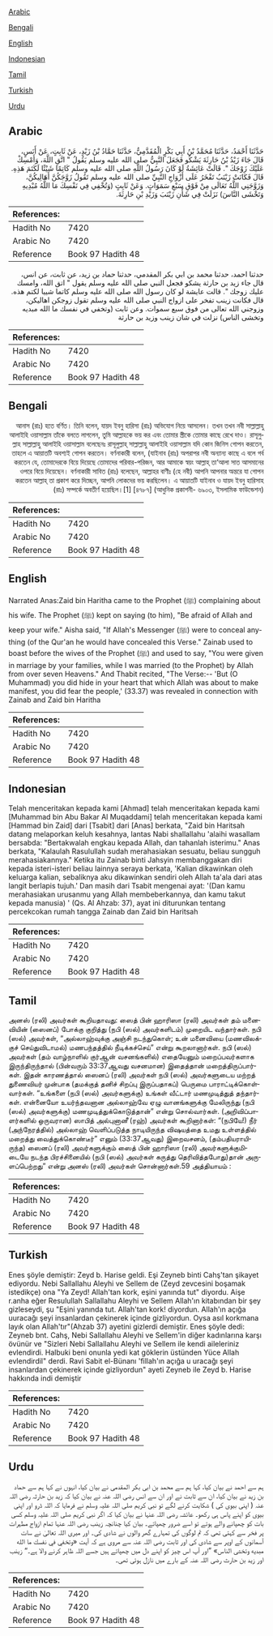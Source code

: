 [Arabic](#arabic)

[Bengali](#bengali)

[English](#english)

[Indonesian](#indonesian)

[Tamil](#tamil)

[Turkish](#turkish)

[Urdu](#urdu)

## Arabic


<div dir="rtl" lang="ar" style={{fontSize:'larger',backgroundColor:'#f8f9fa',padding:20}}>
حَدَّثَنَا أَحْمَدُ، حَدَّثَنَا مُحَمَّدُ بْنُ أَبِي بَكْرٍ الْمُقَدَّمِيُّ، حَدَّثَنَا حَمَّادُ بْنُ زَيْدٍ، عَنْ ثَابِتٍ، عَنْ أَنَسٍ، قَالَ جَاءَ زَيْدُ بْنُ حَارِثَةَ يَشْكُو فَجَعَلَ النَّبِيُّ صلى الله عليه وسلم يَقُولُ ‏"‏ اتَّقِ اللَّهَ، وَأَمْسِكْ عَلَيْكَ زَوْجَكَ ‏"‏‏.‏ قَالَتْ عَائِشَةُ لَوْ كَانَ رَسُولُ اللَّهِ صلى الله عليه وسلم كَاتِمًا شَيْئًا لَكَتَمَ هَذِهِ‏.‏ قَالَ فَكَانَتْ زَيْنَبُ تَفْخَرُ عَلَى أَزْوَاجِ النَّبِيِّ صلى الله عليه وسلم تَقُولُ زَوَّجَكُنَّ أَهَالِيكُنَّ، وَزَوَّجَنِي اللَّهُ تَعَالَى مِنْ فَوْقِ سَبْعِ سَمَوَاتٍ‏.‏ وَعَنْ ثَابِتٍ ‏(‏وَتُخْفِي فِي نَفْسِكَ مَا اللَّهُ مُبْدِيهِ وَتَخْشَى النَّاسَ‏)‏ نَزَلَتْ فِي شَأْنِ زَيْنَبَ وَزَيْدِ بْنِ حَارِثَةَ‏.‏
</div>
<div style={{backgroundColor:'#f8f9fa',padding:20, marginBottom: 10}}><table> <thead> <tr> <th>References:</th> <th></th> </tr> </thead> <tbody><tr><td>Hadith No</td><td>7420</td></tr><tr><td>Arabic No</td><td>7420</td></tr><tr><td>Reference</td><td>Book 97 Hadith 48</td></tr></tbody></table></div>


<div dir="rtl" lang="ar" style={{fontSize:'larger',backgroundColor:'#f8f9fa',padding:20}}>
حدثنا احمد، حدثنا محمد بن ابي بكر المقدمي، حدثنا حماد بن زيد، عن ثابت، عن انس، قال جاء زيد بن حارثة يشكو فجعل النبي صلى الله عليه وسلم يقول " اتق الله، وامسك عليك زوجك ". قالت عايشة لو كان رسول الله صلى الله عليه وسلم كاتما شييا لكتم هذه. قال فكانت زينب تفخر على ازواج النبي صلى الله عليه وسلم تقول زوجكن اهاليكن، وزوجني الله تعالى من فوق سبع سموات. وعن ثابت (وتخفي في نفسك ما الله مبديه وتخشى الناس) نزلت في شان زينب وزيد بن حارثة
</div>
<div style={{backgroundColor:'#f8f9fa',padding:20, marginBottom: 10}}><table> <thead> <tr> <th>References:</th> <th></th> </tr> </thead> <tbody><tr><td>Hadith No</td><td>7420</td></tr><tr><td>Arabic No</td><td>7420</td></tr><tr><td>Reference</td><td>Book 97 Hadith 48</td></tr></tbody></table></div>

## Bengali


<div dir="rtl" lang="bn" style={{fontSize:'larger',backgroundColor:'#f8f9fa',padding:20}}>
আনাস (রাঃ) হতে বর্ণিত। তিনি বলেন, যায়দ ইবনু হারিসা (রাঃ) অভিযোগ নিয়ে আসলেন। তখন তখন নবী সাল্লাল্লাহু আলাইহি ওয়াসাল্লাম তাঁকে বলতে লাগলেন, তুমি আল্লাহকে ভয় কর এবং তোমার স্ত্রীকে তোমার কাছে রেখে দাও। রাসূলুল্লাহ সাল্লাল্লাহু আলাইহি ওয়াসাল্লাম বলেছেনঃ রাসূলুল্লাহ্ সাল্লাল্লাহু আলাইহি ওয়াসাল্লাম যদি কোন জিনিস গোপন করতেন, তাহলে এ আয়াতটি অবশ্যই গোপন করতেন। বর্ণনাকারী বলেন, (যাইনাব (রাঃ) অপরাপর নবী অন্যান্য কাছে এ বলে গর্ব করতেন যে, তোমাদেরকে বিয়ে দিয়েছে তোমাদের পরিবার-পরিজন, আর আমাকে স্বয়ং আল্লাহ্ তা‘আলা সাত আসমানের ওপরে বিয়ে দিয়েছেন। বর্ণনাকারী সাবিত (রাঃ) বলেছেন, আল্লাহর বাণীঃ (হে নবী) আপনি আপনার অন্তরে যা গোপন করতেন আল্লাহ্ তা প্রকাশ করে দিচ্ছেন, আপনি লোকদের ভয় করছিলেন। এ আয়াতটি যাইনাব ও যায়দ ইবনু হারিসাহ (রাঃ) সম্পর্কে অবতীর্ণ হয়েছিল।[1] [৪৭৮৭] (আধুনিক প্রকাশনী- ৬৯০৩, ইসলামিক ফাউন্ডেশন)
</div>
<div style={{backgroundColor:'#f8f9fa',padding:20, marginBottom: 10}}><table> <thead> <tr> <th>References:</th> <th></th> </tr> </thead> <tbody><tr><td>Hadith No</td><td>7420</td></tr><tr><td>Arabic No</td><td>7420</td></tr><tr><td>Reference</td><td>Book 97 Hadith 48</td></tr></tbody></table></div>

## English


<div dir="ltr" lang="en" style={{fontSize:'larger',backgroundColor:'#f8f9fa',padding:20}}>
Narrated Anas:Zaid bin Haritha came to the Prophet (ﷺ) complaining about his wife. The Prophet (ﷺ) kept on saying (to him), "Be afraid of Allah and keep your wife." Aisha said, "If Allah's Messenger (ﷺ) were to conceal anything (of the Qur'an he would have concealed this Verse." Zainab used to boast before the wives of the Prophet (ﷺ) and used to say, "You were given in marriage by your families, while I was married (to the Prophet) by Allah from over seven Heavens." And Thabit recited, "The Verse:-- 'But (O Muhammad) you did hide in your heart that which Allah was about to make manifest, you did fear the people,' (33.37) was revealed in connection with Zainab and Zaid bin Haritha
</div>
<div style={{backgroundColor:'#f8f9fa',padding:20, marginBottom: 10}}><table> <thead> <tr> <th>References:</th> <th></th> </tr> </thead> <tbody><tr><td>Hadith No</td><td>7420</td></tr><tr><td>Arabic No</td><td>7420</td></tr><tr><td>Reference</td><td>Book 97 Hadith 48</td></tr></tbody></table></div>

## Indonesian


<div dir="ltr" lang="id" style={{fontSize:'larger',backgroundColor:'#f8f9fa',padding:20}}>
Telah menceritakan kepada kami [Ahmad] telah menceritakan kepada kami [Muhammad bin Abu Bakar Al Muqaddami] telah menceritakan kepada kami [Hammad bin Zaid] dari [Tsabit] dari [Anas] berkata, "Zaid bin Haritsah datang melaporkan keluh kesahnya, lantas Nabi shallallahu 'alaihi wasallam bersabda: "Bertakwalah engkau kepada Allah, dan tahanlah isterimu." Anas berkata, "Kalaulah Rasulullah sudah merahasiakan sesuatu, beliau sungguh merahasiakannya." Ketika itu Zainab binti Jahsyin membanggakan diri kepada isteri-isteri beliau lainnya seraya berkata, 'Kalian dikawinkan oleh keluarga kalian, sebaliknya aku dikawinkan sendiri oleh Allah ta'ala dari atas langit berlapis tujuh.' Dan masih dari Tsabit mengenai ayat: '(Dan kamu merahasiakan urusanmu yang Allah membeberkannya, dan kamu takut kepada manusia) ' (Qs. Al Ahzab: 37), ayat ini diturunkan tentang percekcokan rumah tangga Zainab dan Zaid bin Haritsah
</div>
<div style={{backgroundColor:'#f8f9fa',padding:20, marginBottom: 10}}><table> <thead> <tr> <th>References:</th> <th></th> </tr> </thead> <tbody><tr><td>Hadith No</td><td>7420</td></tr><tr><td>Arabic No</td><td>7420</td></tr><tr><td>Reference</td><td>Book 97 Hadith 48</td></tr></tbody></table></div>

## Tamil


<div dir="ltr" lang="ta" style={{fontSize:'larger',backgroundColor:'#f8f9fa',padding:20}}>
அனஸ் (ரலி) அவர்கள் கூறியதாவது: ஸைத் பின் ஹாரிஸா (ரலி) அவர்கள் தம் மனைவியின் (ஸைனப்) போக்கு குறித்து (நபி (ஸல்) அவர்களிடம்) முறையிட வந்தார்கள். நபி (ஸல்) அவர்கள், “அல்லாஹ்வுக்கு அஞ்சி நடந்துகொள்; உன் மனைவியை (மணவிலக்குச் செய்துவிடாமல்) மணபந்தத்தில் நீடிக்கச்செய்” என்று கூறலானார்கள். நபி (ஸல்) அவர்கள் (தம் வாழ்நாளில் குர்ஆன் வசனங்களில்) எதையேனும் மறைப்பவர்களாக இருந்திருந்தால் (பின்வரும் 33:37ஆவது வசனமான) இதைத்தான் மறைத்திருப்பார்கள். இதன் காரணத்தால் ஸைனப் (ரலி) அவர்கள் நபி (ஸல்) அவர்களுடைய மற்றத் துணைவியர் முன்பாக (தமக்குத் தனிச் சிறப்பு இருப்பதாகப்) பெருமை பாராட்டிக்கொள்வார்கள். “உங்களை (நபி (ஸல்) அவர்களுக்கு) உங்கள் வீட்டார் மணமுடித்துத் தந்தார்கள். என்னையோ உயர்ந்தவனான அல்லாஹ்வே ஏழு வானங்களுக்கு மேலிருந்து (நபி (ஸல்) அவர்களுக்கு) மணமுடித்துக்கொடுத்தான்” என்று சொல்வார்கள். (அறிவிப்பாளர்களில் ஒருவரான) ஸாபித் அல்புனானீ (ரஹ்) அவர்கள் கூறினார்கள்: “(நபியே!) நீர் (அந்நேரத்தில்) அல்லாஹ் வெளிப்படுத்த நாடியிருந்த விஷயத்தை உமது உள்ளத்தில் மறைத்து வைத்துக்கொண்டீர்” எனும் (33:37ஆவது) இறைவசனம், (தம்பதியராயிருந்த) ஸைனப் (ரலி) அவர்களுக்கும் ஸைத் பின் ஹாரிஸா (ரலி) அவர்களுக்குமிடையே நடந்த பிரச்சினையில் (நபி (ஸல்) அவர்கள் கருத்து தெரிவித்தபோது)தான் அருளப்பெற்றது” என்று அனஸ் (ரலி) அவர்கள் சொன்னார்கள்.59 அத்தியாயம் :
</div>
<div style={{backgroundColor:'#f8f9fa',padding:20, marginBottom: 10}}><table> <thead> <tr> <th>References:</th> <th></th> </tr> </thead> <tbody><tr><td>Hadith No</td><td>7420</td></tr><tr><td>Arabic No</td><td>7420</td></tr><tr><td>Reference</td><td>Book 97 Hadith 48</td></tr></tbody></table></div>

## Turkish


<div dir="ltr" lang="tr" style={{fontSize:'larger',backgroundColor:'#f8f9fa',padding:20}}>
Enes şöyle demiştir: Zeyd b. Harise geldi. Eşi Zeyneb binti Cahş'tan şikayet ediyordu. Nebi Sallallahu Aleyhi ve Sellem de (Zeyd zevcesini boşamak istedikçe) ona "Ya Zeyd! Allah'tan kork, eşini yanında tut" diyordu. Aişe r.anha eğer Resulullah Sallallahu Aleyhi ve Sellem Allah'ın kitabından bir şey gizleseydi, şu "Eşini yanında tut. Allah'tan kork! diyordun. Allah'ın açığa uuracağı şeyi insanlardan çekinerek içinde gizliyordun. Oysa asıl korkmana layık olan Allah'tır"(Ahzab 37) ayetini gizlerdi demiştir. Enes şöyle dedi: Zeyneb bnt. Cahş, Nebi Sallallahu Aleyhi ve Sellem'in diğer kadınlarına karşı övünür ve "Sizleri Nebi Sallallahu Aleyhi ve Sellem ile kendi aileleriniz evlendirdi. Halbuki beni onunla yedi kat göklerin üstünden Yüce Allah evlendirdil" derdi. Ravi Sabit el-Bünanı 'fillah'ın açığa u uracağı şeyi insanlardan çekinerek içinde gizliyordun" ayeti Zeyneb ile Zeyd b. Harise hakkında indi demiştir
</div>
<div style={{backgroundColor:'#f8f9fa',padding:20, marginBottom: 10}}><table> <thead> <tr> <th>References:</th> <th></th> </tr> </thead> <tbody><tr><td>Hadith No</td><td>7420</td></tr><tr><td>Arabic No</td><td>7420</td></tr><tr><td>Reference</td><td>Book 97 Hadith 48</td></tr></tbody></table></div>

## Urdu


<div dir="rtl" lang="ur" style={{fontSize:'larger',backgroundColor:'#f8f9fa',padding:20}}>
ہم سے احمد نے بیان کیا، کہا ہم سے محمد بن ابی بکر المقدمی نے بیان کیا، انہوں نے کہا ہم سے حماد بن زید نے بیان کیا، ان سے ثابت نے اور ان سے انس رضی اللہ عنہ نے بیان کیا کہ زید بن حارثہ رضی اللہ عنہ ( اپنی بیوی کی ) شکایت کرنے لگے تو نبی کریم صلی اللہ علیہ وسلم نے فرمایا کہ اللہ ڈرو اور اپنی بیوی کو اپنے پاس ہی رکھو۔ عائشہ رضی اللہ عنہا نے بیان کیا کہ اگر نبی کریم صلی اللہ علیہ وسلم کسی بات کو چھپانے والے ہوتے تو اسے ضرور چھپاتے۔ بیان کیا چنانچہ زینب رضی اللہ عنہا تمام ازواج مطہرات پر فخر سے کہتی تھی کہ تم لوگوں کی تمہارے گھر والوں نے شادی کی۔ اور میری اللہ تعالیٰ نے سات آسمانوں کے اوپر سے شادی کی اور ثابت رضی اللہ عنہ سے مروی ہے کہ آیت «وتخفي في نفسك ما الله مبديه وتخشى الناس‏» ”اور آپ اس چیز کو اپنے دل میں چھپاتے ہیں جسے اللہ ظاہر کرنے والا ہے۔“ زینب اور زید بن حارث رضی اللہ عنہ کے بارے میں نازل ہوئی تھی۔
</div>
<div style={{backgroundColor:'#f8f9fa',padding:20, marginBottom: 10}}><table> <thead> <tr> <th>References:</th> <th></th> </tr> </thead> <tbody><tr><td>Hadith No</td><td>7420</td></tr><tr><td>Arabic No</td><td>7420</td></tr><tr><td>Reference</td><td>Book 97 Hadith 48</td></tr></tbody></table></div>